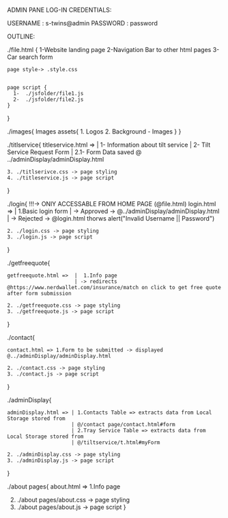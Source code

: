 ADMIN PANE LOG-IN CREDENTIALS:

USERNAME : s-twins@admin
PASSWORD : password


OUTLINE: 

./file.html {
    1-Website landing page
    2-Navigation Bar to other html pages
    3- Car search form

    page style-> .style.css


    page script {
      1-  ./jsfolder/file1.js
      2-  ./jsfolder/file2.js
    }
}

./images{
    Images assets{
      1.  Logos 
      2.  Background - Images
    }
}

./titlservice{
    titleservice.html => | 1- Information about tilt service
                         | 2- Tilt Service Request Form
                         | 2.1- Form Data saved @ ../adminDisplay/adminDisplay.html

    3. ./titlserivce.css -> page styling
    4. ./titleservice.js -> page script
}


./login{
    !!!-> ONlY ACCESSABLE FROM HOME PAGE (@file.html)
   login.html =>  | 1.Basic login form 
                  |  -> Approved -> @../adminDisplay/adminDisplay.html
                  |  -> Rejected -> @login.html thorws alert("Invalid Username || Password")

    2. ./login.css -> page styling
    3. ./login.js -> page script
}

./getfreequote{
    
    getfreequote.html =>  |  1.Info page
                          | -> redirects @https://www.nerdwallet.com/insurance/match on click to get free quote after form submission 

    2. ./getfreequote.css -> page styling
    3. ./getfreequote.js -> page script
}

./contact{
    
    contact.html => 1.Form to be submitted -> displayed @../adminDisplay/adminDisplay.html

    2. ./contact.css -> page styling
    3. ./contact.js -> page script
}

./adminDisplay{

    adminDisplay.html => | 1.Contacts Table => extracts data from Local Storage stored from
                         | @/contact page/contact.html#form
                         | 2.Tray Service Table => extracts data from Local Storage stored from
                         | @/tiltservice/t.html#myForm

    2. ./adminDisplay.css -> page styling
    3. ./adminDisplay.js -> page script
    
}

./about pages{
  about.html => 1.Info page
  
  2. ./about pages/about.css -> page styling
  3. ./about pages/about.js -> page script
}





